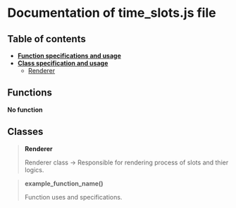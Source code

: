 # Documentation of time_slots.js file

## Table of contents

 - [**Function specifications and usage**](#functions)
 - [**Class specification and usage**](#Classes)
    - [Renderer](#renderer)

    
## Functions
**No function**

## Classes

> **<a name="renderer"> Renderer</a>**
  > 
  > Renderer class -> Responsible for rendering process of slots and thier logics.

> **example_function_name()** 
  >
  > Function uses and specifications.
